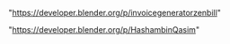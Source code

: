 "https://developer.blender.org/p/invoicegeneratorzenbill"

"https://developer.blender.org/p/HashambinQasim"

 
